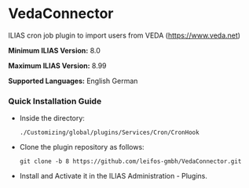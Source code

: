 # VedaConnector

ILIAS cron job plugin to import users from VEDA (https://www.veda.net)

**Minimum ILIAS Version:**
8.0

**Maximum ILIAS Version:**
8.99

**Supported Languages:**
English
German

### Quick Installation Guide
- Inside the directory:

    `./Customizing/global/plugins/Services/Cron/CronHook`
    
- Clone the plugin repository as follows:
     
      git clone -b 8 https://github.com/leifos-gmbh/VedaConnector.git

- Install and Activate it in the ILIAS Administration - Plugins.
